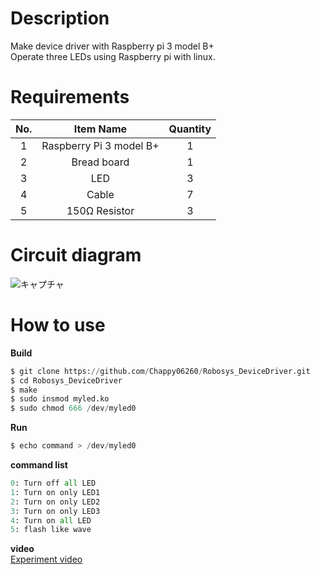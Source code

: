# Description
Make device driver with Raspberry pi 3 model B+ <br>
Operate three LEDs using Raspberry pi with linux.

# Requirements

|No.|Item Name|Quantity|
|:---:|:---:|:---:|
|1|Raspberry Pi 3 model B+|1|
|2|Bread board|1|
|3|LED|3|
|4|Cable|7|
|5|150Ω Resistor|3|

# Circuit diagram
![キャプチャ](https://user-images.githubusercontent.com/50652151/101168661-19692600-367f-11eb-98eb-d5c2cc75d4ee.PNG)

# How to use
**Build**
```python
$ git clone https://github.com/Chappy06260/Robosys_DeviceDriver.git
$ cd Robosys_DeviceDriver
$ make 
$ sudo insmod myled.ko
$ sudo chmod 666 /dev/myled0 
```
**Run**
```python
$ echo command > /dev/myled0
```

**command list** <br>
```python
0: Turn off all LED 
1: Turn on only LED1 
2: Turn on only LED2 
3: Turn on only LED3 
4: Turn on all LED 
5: flash like wave
```

**video** <br>
[Experiment video](https://youtu.be/maesdMcbcnY)
